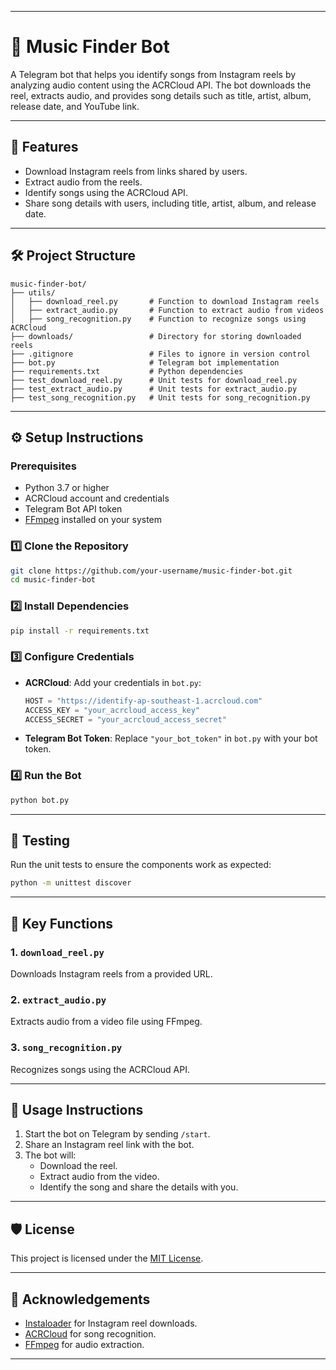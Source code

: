 
---

# 🎵 Music Finder Bot

A Telegram bot that helps you identify songs from Instagram reels by analyzing audio content using the ACRCloud API. The bot downloads the reel, extracts audio, and provides song details such as title, artist, album, release date, and YouTube link.

---

## 🚀 Features

- Download Instagram reels from links shared by users.
- Extract audio from the reels.
- Identify songs using the ACRCloud API.
- Share song details with users, including title, artist, album, and release date.

---

## 🛠️ Project Structure

```plaintext
music-finder-bot/
├── utils/
│   ├── download_reel.py       # Function to download Instagram reels
│   ├── extract_audio.py       # Function to extract audio from videos
│   ├── song_recognition.py    # Function to recognize songs using ACRCloud
├── downloads/                 # Directory for storing downloaded reels
├── .gitignore                 # Files to ignore in version control
├── bot.py                     # Telegram bot implementation
├── requirements.txt           # Python dependencies
├── test_download_reel.py      # Unit tests for download_reel.py
├── test_extract_audio.py      # Unit tests for extract_audio.py
├── test_song_recognition.py   # Unit tests for song_recognition.py
```

---

## ⚙️ Setup Instructions

### Prerequisites

- Python 3.7 or higher
- ACRCloud account and credentials
- Telegram Bot API token
- [FFmpeg](https://ffmpeg.org/) installed on your system

### 1️⃣ Clone the Repository

```bash
git clone https://github.com/your-username/music-finder-bot.git
cd music-finder-bot
```

### 2️⃣ Install Dependencies

```bash
pip install -r requirements.txt
```

### 3️⃣ Configure Credentials

- **ACRCloud**: Add your credentials in `bot.py`:
  ```python
  HOST = "https://identify-ap-southeast-1.acrcloud.com"
  ACCESS_KEY = "your_acrcloud_access_key"
  ACCESS_SECRET = "your_acrcloud_access_secret"
  ```
- **Telegram Bot Token**: Replace `"your_bot_token"` in `bot.py` with your bot token.

### 4️⃣ Run the Bot

```bash
python bot.py
```

---

## 🧪 Testing

Run the unit tests to ensure the components work as expected:

```bash
python -m unittest discover
```

---

## 🔧 Key Functions

### 1. `download_reel.py`
Downloads Instagram reels from a provided URL.

### 2. `extract_audio.py`
Extracts audio from a video file using FFmpeg.

### 3. `song_recognition.py`
Recognizes songs using the ACRCloud API.

---

## 📖 Usage Instructions

1. Start the bot on Telegram by sending `/start`.
2. Share an Instagram reel link with the bot.
3. The bot will:
   - Download the reel.
   - Extract audio from the video.
   - Identify the song and share the details with you.

---

## 🛡️ License

This project is licensed under the [MIT License](LICENSE).

---

## 🙌 Acknowledgements

- [Instaloader](https://instaloader.github.io/) for Instagram reel downloads.
- [ACRCloud](https://www.acrcloud.com/) for song recognition.
- [FFmpeg](https://ffmpeg.org/) for audio extraction.

---
